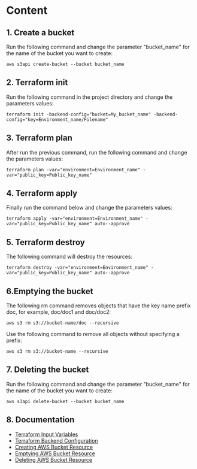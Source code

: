# Content

## 1. Create a bucket

Run the following command and change the parameter "bucket_name" for the name of the bucket you want to create:

    aws s3api create-bucket --bucket bucket_name

## 2. Terraform init

Run the following command in the project directory and change the parameters values:

    terraform init -backend-config="bucket=My_bucket_name" -backend-config="key=Environment_name/Filename"

## 3. Terraform plan

After run the previous command, run the following command and change the parameters values:

    terraform plan -var="environment=Environment_name" -var="public_key=Public_key_name"

## 4. Terraform apply 

Finally run the command below and change the parameters values:

    terraform apply -var="environment=Environment_name" -var="public_key=Public_key_name" auto--approve

## 5. Terraform destroy

The following command will destroy the resources:

    terraform destroy -var="environment=Environment_name" -var="public_key=Public_key_name" auto--approve

## 6.Emptying the bucket

The following rm command removes objects that have the key name prefix doc, for example, doc/doc1 and doc/doc2:

    aws s3 rm s3://bucket-name/doc --recursive

Use the following command to remove all objects without specifying a prefix:

    aws s3 rm s3://bucket-name --recursive

## 7. Deleting the bucket

Run the following command and change the parameter "bucket_name" for the name of the bucket you want to create:

    aws s3api delete-bucket --bucket bucket_name

## 8. Documentation

- [Terraform Input Variables](https://www.terraform.io/language/values/variables#input-variable-documentation)
- [Terraform Backend Configuration](https://www.terraform.io/language/settings/backends/configuration)
- [Creating AWS Bucket Resource](https://docs.aws.amazon.com/AmazonS3/latest/userguide/create-bucket-overview.html)
- [Emptying AWS Bucket Resource](https://docs.aws.amazon.com/AmazonS3/latest/userguide/empty-bucket.html)
- [Deleting AWS Bucket Resource](https://docs.aws.amazon.com/AmazonS3/latest/userguide/delete-bucket.html)
